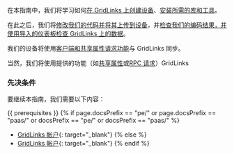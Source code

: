 在本指南中，我们将学习如何[在 GridLinks 上创建设备](#create-device-on-thingsboard)、[安装所需的库和工具](#install-required-libraries-and-tools)。

在此之后，我们将[修改我们的代码并将其上传到设备](#connect-device-to-thingsboard)，并[检查我们的编码结果，并使用导入的仪表板检查 GridLinks 上的数据](#check-data-on-thingsboard)。

我们的设备将使用[客户端和共享属性请求功能](#synchronize-device-state-using-client-and-shared-attribute-requests)与 GridLinks 同步。

当然，我们将使用提供的功能（如[共享属性](#control-device-using-shared-attributes)或[RPC 请求](#control-device-using-rpc)）GridLinks

### 先决条件

要继续本指南，我们需要以下内容：

{{ prerequisites }}
{% if page.docsPrefix == "pe/" or page.docsPrefix == "paas/" or docsPrefix == "pe/" or docsPrefix == "paas/" %}
- [GridLinks 帐户](https://thingsboard.cloud){: target="_blank"}
{% else %}
- [GridLinks 帐户](https://demo.thingsboard.io){: target="_blank"}
{% endif %}